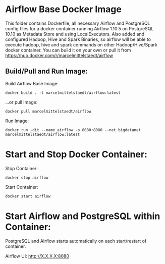 # Airflow Base Docker Image
This folder contains Dockerfile, all necessary Airflow and PostgreSQL config files for a docker container running Airflow 1.10.5 on PostgreSQL 10.10 as Metadata Store and using LocalExecutors. Also added and configured Hadoop, Hive and Spark Binaries, so airflow will be able to execute hadoop, hive and spark commands on other Hadoop/Hive/Spark docker container. You can build it on your own or pull it from https://hub.docker.com/r/marcelmittelstaedt/airflow

## Build/Pull and Run Image:

Build Airflow Base Image:
```
docker build . -t marcelmittelstaedt/airflow:latest
```

...or pull Image:
```
docker pull marcelmittelstaedt/airflow
```

Run Image:
```
docker run -dit --name airflow -p 8080:8080 --net bigdatanet marcelmittelstaedt/airflow:latest
```

# Start and Stop Docker Container:
Stop Container:
```
docker stop airflow
```

Start Container:
```
docker start airflow
```

# Start Airflow and PostgreSQL within Container:

PostgreSQL and Airflow starts automatically on each start/restart of container.

Airflow UI: http://X.X.X.X:8080


